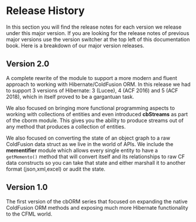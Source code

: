# Release History

In this section you will find the release notes for each version we release under this major version.  If you are looking for the release notes of previous major versions use the version switcher at the top left of this documentation book.  Here is a breakdown of our major version releases.

## Version 2.0

A complete rewrite of the module to support a more modern and fluent approach to working with Hibernate/ColdFusion ORM.  In this release we had to support 3 versions of Hibernate: 3 \(Lucee\), 4 \(ACF 2016\) and 5 \(ACF 2018\), which in itself proved to be a gargantuan task.

We also focused on bringing more functional programming aspects to working with collections of entities and even introduced **cbStreams** as part of the cborm module.  This gives you the ability to produce streams out of any method that produces a collection of entities.

We also focused on converting the state of an object graph to a raw ColdFusion data struct as we live in the world of APIs.  We include the **mementifier** module which allows every single entity to have a `getMemento()` method that will convert itself and its relationships to raw CF data constructs so you can take that state and either marshall it to another format \(json,xml,excel\) or audit the state.

## Version 1.0

The first version of the cbORM series that focused on expanding the native ColdFusion ORM methods and exposing much more Hibernate functionality to the CFML world.

